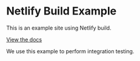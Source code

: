 # Netlify Build Example

This is an example site using Netlify build.

[View the docs](https://github.com/netlify/build/)

We use this example to perform integration testing.
